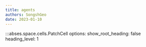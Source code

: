 ```yaml
---
title: agents
authors: SongshGeo
date: 2023-01-10
---
```

:::abses.space.cells.PatchCell
    options:
      show_root_heading: false
      heading_level: 1
